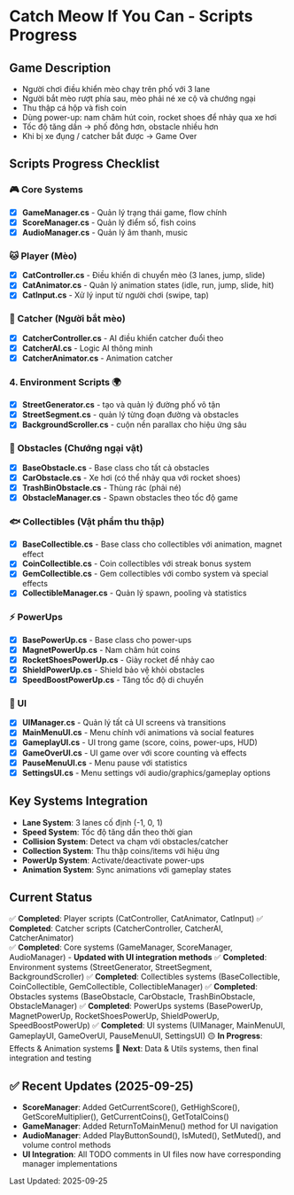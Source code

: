 # Catch Meow If You Can - Scripts Progress

## Game Description
- Người chơi điều khiển mèo chạy trên phố với 3 lane
- Người bắt mèo rượt phía sau, mèo phải né xe cộ và chướng ngại
- Thu thập cá hộp và fish coin
- Dùng power-up: nam châm hút coin, rocket shoes để nhảy qua xe hơi
- Tốc độ tăng dần → phố đông hơn, obstacle nhiều hơn
- Khi bị xe đụng / catcher bắt được → Game Over

## Scripts Progress Checklist

### 🎮 Core Systems
- [x] **GameManager.cs** - Quản lý trạng thái game, flow chính
- [x] **ScoreManager.cs** - Quản lý điểm số, fish coins
- [x] **AudioManager.cs** - Quản lý âm thanh, music

### 🐱 Player (Mèo)
- [x] **CatController.cs** - Điều khiển di chuyển mèo (3 lanes, jump, slide)
- [x] **CatAnimator.cs** - Quản lý animation states (idle, run, jump, slide, hit)
- [x] **CatInput.cs** - Xử lý input từ người chơi (swipe, tap)

### 👮 Catcher (Người bắt mèo)
- [x] **CatcherController.cs** - AI điều khiển catcher đuổi theo
- [x] **CatcherAI.cs** - Logic AI thông minh
- [x] **CatcherAnimator.cs** - Animation catcher

### 4. Environment Scripts 🌍
- [x] **StreetGenerator.cs** - tạo và quản lý đường phố vô tận
- [x] **StreetSegment.cs** - quản lý từng đoạn đường và obstacles  
- [x] **BackgroundScroller.cs** - cuộn nền parallax cho hiệu ứng sâu

### 🚗 Obstacles (Chướng ngại vật)
- [x] **BaseObstacle.cs** - Base class cho tất cả obstacles
- [x] **CarObstacle.cs** - Xe hơi (có thể nhảy qua với rocket shoes)
- [x] **TrashBinObstacle.cs** - Thùng rác (phải né)
- [x] **ObstacleManager.cs** - Spawn obstacles theo tốc độ game

### 🐟 Collectibles (Vật phẩm thu thập)
- [x] **BaseCollectible.cs** - Base class cho collectibles với animation, magnet effect
- [x] **CoinCollectible.cs** - Coin collectibles với streak bonus system
- [x] **GemCollectible.cs** - Gem collectibles với combo system và special effects
- [x] **CollectibleManager.cs** - Quản lý spawn, pooling và statistics

### ⚡ PowerUps
- [x] **BasePowerUp.cs** - Base class cho power-ups
- [x] **MagnetPowerUp.cs** - Nam châm hút coins
- [x] **RocketShoesPowerUp.cs** - Giày rocket để nhảy cao
- [x] **ShieldPowerUp.cs** - Shield bảo vệ khỏi obstacles
- [x] **SpeedBoostPowerUp.cs** - Tăng tốc độ di chuyển

### 🎨 UI
- [x] **UIManager.cs** - Quản lý tất cả UI screens và transitions
- [x] **MainMenuUI.cs** - Menu chính với animations và social features
- [x] **GameplayUI.cs** - UI trong game (score, coins, power-ups, HUD)
- [x] **GameOverUI.cs** - UI game over với score counting và effects
- [x] **PauseMenuUI.cs** - Menu pause với statistics
- [x] **SettingsUI.cs** - Menu settings với audio/graphics/gameplay options

## Key Systems Integration
- **Lane System**: 3 lanes cố định (-1, 0, 1)
- **Speed System**: Tốc độ tăng dần theo thời gian
- **Collision System**: Detect va chạm với obstacles/catcher
- **Collection System**: Thu thập coins/items với hiệu ứng
- **PowerUp System**: Activate/deactivate power-ups
- **Animation System**: Sync animations với gameplay states

## Current Status
✅ **Completed**: Player scripts (CatController, CatAnimator, CatInput)
✅ **Completed**: Catcher scripts (CatcherController, CatcherAI, CatcherAnimator)  
✅ **Completed**: Core systems (GameManager, ScoreManager, AudioManager) - **Updated with UI integration methods**
✅ **Completed**: Environment systems (StreetGenerator, StreetSegment, BackgroundScroller)
✅ **Completed**: Collectibles systems (BaseCollectible, CoinCollectible, GemCollectible, CollectibleManager)
✅ **Completed**: Obstacles systems (BaseObstacle, CarObstacle, TrashBinObstacle, ObstacleManager)
✅ **Completed**: PowerUps systems (BasePowerUp, MagnetPowerUp, RocketShoesPowerUp, ShieldPowerUp, SpeedBoostPowerUp)
✅ **Completed**: UI systems (UIManager, MainMenuUI, GameplayUI, GameOverUI, PauseMenuUI, SettingsUI)
🟡 **In Progress**: Effects & Animation systems
🔄 **Next**: Data & Utils systems, then final integration and testing

## ✅ Recent Updates (2025-09-25)
- **ScoreManager**: Added GetCurrentScore(), GetHighScore(), GetScoreMultiplier(), GetCurrentCoins(), GetTotalCoins()
- **GameManager**: Added ReturnToMainMenu() method for UI navigation
- **AudioManager**: Added PlayButtonSound(), IsMuted(), SetMuted(), and volume control methods
- **UI Integration**: All TODO comments in UI files now have corresponding manager implementations

Last Updated: 2025-09-25